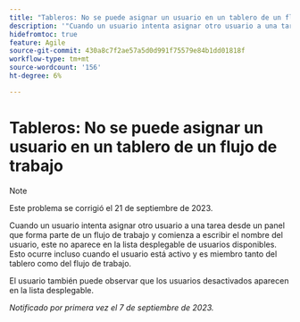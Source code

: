 ```yaml
---
title: "Tableros: No se puede asignar un usuario en un tablero de un flujo de trabajo"
description: '"Cuando un usuario intenta asignar otro usuario a una tarea desde un panel que forma parte de un flujo de trabajo y comienza a escribir el nombre del usuario, este no aparece en la lista desplegable de usuarios disponibles. Esto ocurre incluso cuando el usuario está activo y es miembro tanto del tablero como del flujo de trabajo".'
hidefromtoc: true
feature: Agile
source-git-commit: 430a8c7f2ae57a5d0d991f75579e84b1dd01818f
workflow-type: tm+mt
source-wordcount: '156'
ht-degree: 6%

---
```



# Tableros: No se puede asignar un usuario en un tablero de un flujo de trabajo

>[!NOTE]
>
>Este problema se corrigió el 21 de septiembre de 2023.

Cuando un usuario intenta asignar otro usuario a una tarea desde un panel que forma parte de un flujo de trabajo y comienza a escribir el nombre del usuario, este no aparece en la lista desplegable de usuarios disponibles. Esto ocurre incluso cuando el usuario está activo y es miembro tanto del tablero como del flujo de trabajo.

El usuario también puede observar que los usuarios desactivados aparecen en la lista desplegable.

_Notificado por primera vez el 7 de septiembre de 2023._
